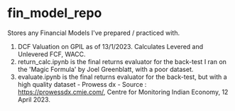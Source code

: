 # fin_model_repo
Stores any Financial Models I've prepared / practiced with.

1. DCF Valuation on GPIL as of 13/1/2023. Calculates Levered and Unlevered FCF, WACC.
2. return_calc.ipynb is the final returns evaluator for the back-test I ran on the 'Magic Formula' by Joel Greenblatt, with a poor dataset.
3. evaluate.ipynb is the final returns evaluator for the back-test, but with a high quality dataset - Prowess dx -  Source : https://prowessdx.cmie.com/,
Centre for Monitoring Indian Economy, 12 April 2023.
